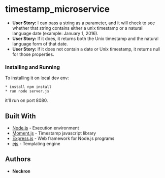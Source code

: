 # timestamp_microservice

 * **User Story:** I can pass a string as a parameter, and it will check to see whether that string contains either a unix timestamp or a natural language date (example: January 1, 2016).
 * **User Story:** If it does, it returns both the Unix timestamp and the natural language form of that date.
 * **User Story:** If it does not contain a date or Unix timestamp, it returns null for those properties.

### Installing and Running

To installing it on local dev env:

```
* install npm install
* run node server.js
```

it'll run on port 8080.

## Built With

* [Node.js](https://nodejs.org/) - Execution environment
* [Moment.js](https://momentjs.com) - Timestamp javascript library
* [Express.js](http://expressjs.com/) - Web framework for Node.js programs
* [ejs](http://www.embeddedjs.com/) - Templating engine

## Authors

* **Neckron**
